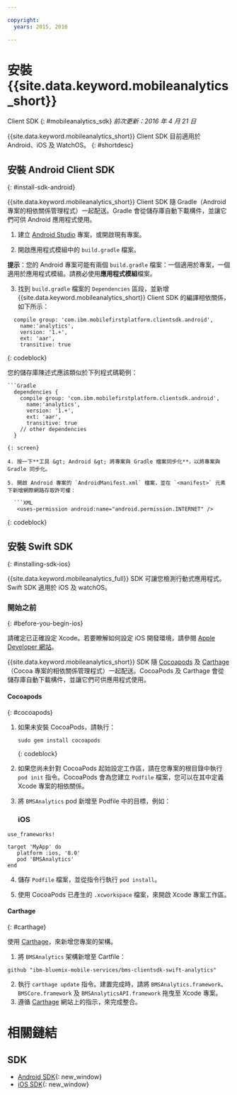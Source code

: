 ```yaml
---

copyright:
  years: 2015, 2016

---
```


# 安裝 {{site.data.keyword.mobileanalytics_short}}
Client SDK
{: #mobileanalytics_sdk}
*前次更新：2016 年 4 月 21 日*

{{site.data.keyword.mobileanalytics_short}}
Client SDK 目前適用於 Android、iOS 及 WatchOS。
{: #shortdesc}

## 安裝 Android Client SDK
{: #install-sdk-android}

{{site.data.keyword.mobileanalytics_short}} Client SDK 隨 Gradle（Android 專案的相依關係管理程式）一起配送。Gradle 會從儲存庫自動下載構件，並讓它們可供 Android 應用程式使用。

1. 建立 [Android Studio](http://developer.android.com/sdk/index.html) 專案，或開啟現有專案。

2. 開啟應用程式模組中的 `build.gradle` 檔案。

  **提示**：您的 Android 專案可能有兩個 `build.gradle` 檔案：一個適用於專案，一個適用於應用程式模組。請務必使用**應用程式模組**檔案。

3. 找到 `build.gradle` 檔案的 `Dependencies` 區段，並新增 {{site.data.keyword.mobileanalytics_short}} Client SDK 的編譯相依關係，如下所示：

  ```Gradle
    compile group: 'com.ibm.mobilefirstplatform.clientsdk.android',    
      name:'analytics',
      version: '1.+',
      ext: 'aar',
      transitive: true
  ```
  {: codeblock}

  您的儲存庫陳述式應該類似於下列程式碼範例：

	```Gradle
      dependencies {
        compile group: 'com.ibm.mobilefirstplatform.clientsdk.android',    
          name:'analytics',
          version: '1.+',
          ext: 'aar',
          transitive: true
    	// other dependencies  
      }
  ```
  {: screen}

4. 按一下**工具 &gt; Android &gt; 將專案與 Gradle 檔案同步化**，以將專案與 Gradle 同步化。

5. 開啟 Android 專案的 `AndroidManifest.xml` 檔案，並在 `<manifest>` 元素下新增網際網路存取許可權：

	```XML
	 <uses-permission android:name="android.permission.INTERNET" />
   ```
   {: codeblock}


## 安裝 Swift SDK
{: #installing-sdk-ios}

{{site.data.keyword.mobileanalytics_full}} SDK 可讓您檢測行動式應用程式。Swift SDK 適用於 iOS 及 watchOS。

### 開始之前
{: #before-you-begin-ios}

請確定已正確設定 Xcode。若要瞭解如何設定 iOS 開發環境，請參閱 [Apple Developer 網站](https://developer.apple.com/support/xcode/)。

{{site.data.keyword.mobileanalytics_short}} SDK 隨 [Cocoapods](https://cocoapods.org/) 及 [Carthage](https://github.com/Carthage/Carthage#getting-started)（Cocoa 專案的相依關係管理程式）一起配送。CocoaPods 及 Carthage 會從儲存庫自動下載構件，並讓它們可供應用程式使用。

#### Cocoapods
{: #cocoapods}
1. 如果未安裝 CocoaPods，請執行：

    ```
    sudo gem install cocoapods
    ```
    {: codeblock}

2. 如果您尚未針對 CocoaPods 起始設定工作區，請在您專案的根目錄中執行 `pod init` 指令。CocoaPods 會為您建立 `Podfile` 檔案，您可以在其中定義 Xcode 專案的相依關係。

3. 將 `BMSAnalytics` pod 新增至 Podfile 中的目標，例如：

	### iOS

  ```
  use_frameworks!

  target 'MyApp' do
     platform :ios, '8.0'
     pod 'BMSAnalytics'
  end
  ```

4. 儲存 `Podfile` 檔案，並從指令行執行 `pod install`。

5. 使用 CocoaPods 已產生的 `.xcworkspace` 檔案，來開啟 Xcode 專案工作區。

#### Carthage
{: #carthage}

使用 [Carthage](https://github.com/Carthage/Carthage#if-youre-building-for-ios-tvos-or-watchos)，來新增您專案的架構。

1. 將 `BMSAnalytics` 架構新增至 Cartfile：
  ```
  github "ibm-bluemix-mobile-services/bms-clientsdk-swift-analytics"
  ```
2. 執行 `carthage update` 指令。建置完成時，請將 `BMSAnalytics.framework`、`BMSCore.framework` 及 `BMSAnalyticsAPI.framework` 拖曳至 Xcode 專案。
3. 遵循 [Carthage](https://github.com/Carthage/Carthage#if-youre-building-for-ios-tvos-or-watchos) 網站上的指示，來完成整合。

# 相關鏈結

## SDK
* [Android SDK](https://github.com/ibm-bluemix-mobile-services/bms-clientsdk-android-analytics){: new_window}  
* [iOS SDK](https://github.com/ibm-bluemix-mobile-services/bms-clientsdk-swift-analytics){: new_window}
